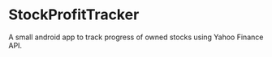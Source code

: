 # StockProfitTracker
A small android app to track progress of owned stocks using Yahoo Finance API.
